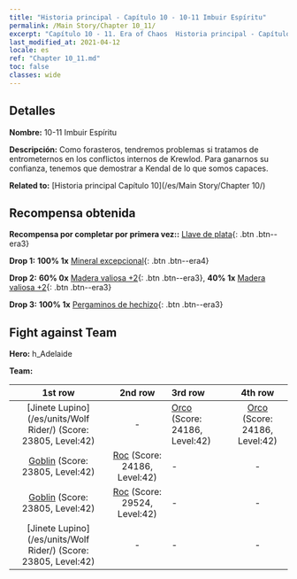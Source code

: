 ```yaml
---
title: "Historia principal - Capítulo 10 - 10-11 Imbuir Espíritu"
permalink: /Main Story/Chapter 10_11/
excerpt: "Capítulo 10 - 11. Era of Chaos  Historia principal - Capítulo 10_11. 10-11 Imbuir Espíritu"
last_modified_at: 2021-04-12
locale: es
ref: "Chapter 10_11.md"
toc: false
classes: wide
---
```


## Detalles

 **Nombre:** 10-11 Imbuir Espíritu

 **Descripción:** Como forasteros, tendremos problemas si tratamos de entrometernos en los conflictos internos de Krewlod. Para ganarnos su confianza, tenemos que demostrar a Kendal de lo que somos capaces.

 **Related to:** [Historia principal Capítulo 10](/es/Main Story/Chapter 10/)

## Recompensa obtenida

 **Recompensa por completar por primera vez::** [Llave de plata](/es/Items/con_693/){: .btn .btn--era3}

 **Drop 1:** **100% 1x** [Mineral excepcional](/es/Items/mat_33/){: .btn .btn--era4}

 **Drop 2:** **60% 0x** [Madera valiosa +2](/es/Items/mat_27/){: .btn .btn--era3}, **40% 1x** [Madera valiosa +2](/es/Items/mat_27/){: .btn .btn--era3}

 **Drop 3:** **100% 1x** [Pergaminos de hechizo](/es/Items/con_694/){: .btn .btn--era3}


## Fight against Team
 **Hero:** h_Adelaide

 **Team:**


  | 1st row | 2nd row | 3rd row | 4th row |
  |:----:|:----:|:----|:----:|
  | [Jinete Lupino](/es/units/Wolf Rider/) (Score: 23805, Level:42)  | - | [Orco](/es/units/Orc/) (Score: 24186, Level:42)  | [Orco](/es/units/Orc/) (Score: 24186, Level:42)  |
  | [Goblin](/es/units/Goblin/) (Score: 23805, Level:42)  | [Roc](/es/units/Roc/) (Score: 24186, Level:42)  | - | - |
  | [Goblin](/es/units/Goblin/) (Score: 23805, Level:42)  | [Roc](/es/units/Roc/) (Score: 29524, Level:42)  | - | - |
  | [Jinete Lupino](/es/units/Wolf Rider/) (Score: 23805, Level:42)  | - | - | - |


